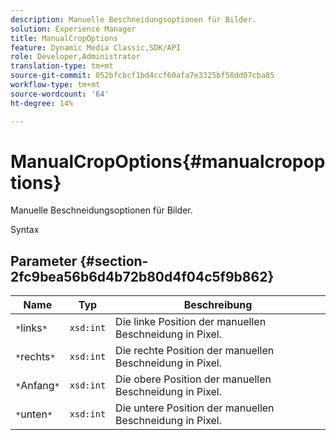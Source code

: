 ```yaml
---
description: Manuelle Beschneidungsoptionen für Bilder.
solution: Experience Manager
title: ManualCropOptions
feature: Dynamic Media Classic,SDK/API
role: Developer,Administrator
translation-type: tm+mt
source-git-commit: 052bfcbcf1bd4ccf60afa7e3325bf58dd07cba85
workflow-type: tm+mt
source-wordcount: '64'
ht-degree: 14%

---
```



# ManualCropOptions{#manualcropoptions}

Manuelle Beschneidungsoptionen für Bilder.

Syntax

## Parameter {#section-2fc9bea56b6d4b72b80d4f04c5f9b862}

| Name | Typ | Beschreibung |
|---|---|---|
| `*`links`*` | `xsd:int` | Die linke Position der manuellen Beschneidung in Pixel. |
| `*`rechts`*` | `xsd:int` | Die rechte Position der manuellen Beschneidung in Pixel. |
| `*`Anfang`*` | `xsd:int` | Die obere Position der manuellen Beschneidung in Pixel. |
| `*`unten`*` | `xsd:int` | Die untere Position der manuellen Beschneidung in Pixel. |

